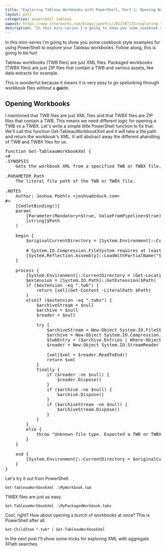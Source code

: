 ```yaml
---
title: "Exploring Tableau Workbooks with PowerShell, Part 1: Opening Workbooks"
layout: post
categories: powershell tableau
iwpost: https://www.interworks.com/blogs/jpoehls/2013/07/25/exploring-tableau-workbooks-powershell-part-1-opening-workbooks
description: "In this mini-series I'm going to show you some cookbook style examples for using PowerShell to explore your Tableau workbooks. Follow along, this is going to be fun!"
---
```


In this mini-series I'm going to show you some cookbook style examples for using PowerShell to explore your Tableau workbooks. Follow along, this is going to be fun!

Tableau workbooks (TWB files) are just XML files. Packaged workbooks (TWBX files) are just ZIP files that contain a TWB and various assets, like data extracts for example.

This is wonderful because it means it is very easy to go spelunking through workbook files without a **gui**de.

## Opening Workbooks

I mentioned that TWB files are just XML files and that TWBX files are ZIP files that contain a TWB. This means we need different logic for opening a TWB vs a TWBX. Let's write a simple little PowerShell function to fix that. We'll call this function Get-TableauWorkbookXml and it will take a file path and return the workbook's XML. It will abstract away the different ahandling of TWB and TWBX files for us.

<pre data-language="powershell">
function Get-TableauWorkbookXml {
&lt;#
.SYNOPSIS
    Gets the workbook XML from a specified TWB or TWBX file.

.PARAMETER Path
    The literal file path of the TWB or TWBX file.

.NOTES
    Author: Joshua Poehls &lt;joshua@zduck.com&gt;
#&gt;
    [CmdletBinding()]
    param(
        [Parameter(Mandatory=$true, ValueFromPipeline=$true)]
        [string]$Path
    )

    begin {
        $originalCurrentDirectory = [System.Environment]::CurrentDirectory

        # System.IO.Compression.FileSystem requires at least .NET 4.5
        [System.Reflection.Assembly]::LoadWithPartialName("System.IO.Compression") | Out-Null
    }

    process {
        [System.Environment]::CurrentDirectory = (Get-Location).Path
        $extension = [System.IO.Path]::GetExtension($Path)
        if ($extension -eq ".twb") {
            return [xml](Get-Content -LiteralPath $Path)
        }
        elseif ($extension -eq ".twbx") {
            $archiveStream = $null
            $archive = $null
            $reader = $null

            try {
                $archiveStream = New-Object System.IO.FileStream($Path, [System.IO.FileMode]::Open)
                $archive = New-Object System.IO.Compression.ZipArchive($archiveStream)
                $twbEntry = ($archive.Entries | Where-Object { $_.FullName -eq $_.Name -and [System.IO.Path]::GetExtension($_.Name) -eq ".twb" })[0]
                $reader = New-Object System.IO.StreamReader $twbEntry.Open()

                [xml]$xml = $reader.ReadToEnd()
                return $xml
            }
            finally {
                if ($reader -ne $null) {
                    $reader.Dispose()
                }
                if ($archive -ne $null) {
                    $archive.Dispose()
                }
                if ($archiveStream -ne $null) {
                    $archiveStream.Dispose()
                }
            }
        }
        else {
            throw "Unknown file type. Expected a TWB or TWBX file extension."
        }
    }

    end {
        [System.Environment]::CurrentDirectory = $originalCurrentDirectory
    }
}
</pre>

Let's try it out from PowerShell.

`Get-TableauWorkbookXml .\MyWorkbook.twb`

TWBX files are just as easy.

`Get-TableauWorkbookXml .\MyPackagedWorkbook.twbx`

Cool, right? How about opening a bunch of workbooks at once? This is PowerShell after all.

`Get-ChildItem *.twb* | Get-TableauWorkbookXml`

In the next post I'll show some tricks for exploring XML with aggregate XPath searches.
